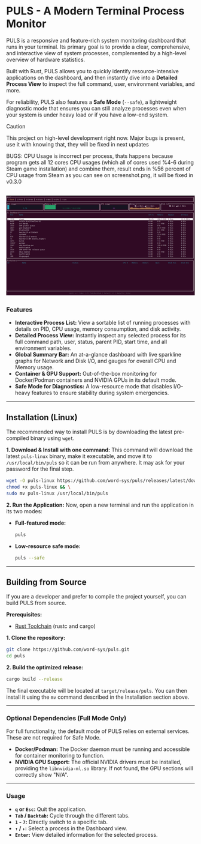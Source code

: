 # PULS - A Modern Terminal Process Monitor

PULS is a responsive and feature-rich system monitoring dashboard that runs in your terminal. Its primary goal is to provide a clear, comprehensive, and interactive view of system processes, complemented by a high-level overview of hardware statistics.

Built with Rust, PULS allows you to quickly identify resource-intensive applications on the dashboard, and then instantly dive into a **Detailed Process View** to inspect the full command, user, environment variables, and more.

For reliability, PULS also features a **Safe Mode** (`--safe`), a lightweight diagnostic mode that ensures you can still analyze processes even when your system is under heavy load or if you have a low-end system.

> [!CAUTION]
> This project on high-level development right now. Major bugs is present, use it with knowing that, they will be fixed in next updates
> 
> BUGS: CPU Usage is incorrect per process, thats happens because program gets all 12 cores CPU usages (which all of cores used %4-6 during Steam game installation) and combine them, result ends in %56 percent of CPU usage from Steam as you can see on screenshot.png, it will be fixed in v0.3.0

![PULS Screenshot](https://raw.githubusercontent.com/word-sys/puls/main/screenshot.png) 
---

### Features

*   **Interactive Process List:** View a sortable list of running processes with details on PID, CPU usage, memory consumption, and disk activity.
*   **Detailed Process View:** Instantly inspect any selected process for its full command path, user, status, parent PID, start time, and all environment variables.
*   **Global Summary Bar:** An at-a-glance dashboard with live sparkline graphs for Network and Disk I/O, and gauges for overall CPU and Memory usage.
*   **Container & GPU Support:** Out-of-the-box monitoring for Docker/Podman containers and NVIDIA GPUs in its default mode.
*   **Safe Mode for Diagnostics:** A low-resource mode that disables I/O-heavy features to ensure stability during system emergencies.

---

## Installation (Linux)

The recommended way to install PULS is by downloading the latest pre-compiled binary using `wget`.

**1. Download & Install with one command:**
This command will download the latest `puls-linux` binary, make it executable, and move it to `/usr/local/bin/puls` so it can be run from anywhere. It may ask for your password for the final step.

```bash
wget -O puls-linux https://github.com/word-sys/puls/releases/latest/download/puls-linux && \
chmod +x puls-linux && \
sudo mv puls-linux /usr/local/bin/puls
```

**2. Run the Application:**
Now, open a new terminal and run the application in its two modes:

*   **Full-featured mode:**
    ```bash
    puls
    ```
*   **Low-resource safe mode:**
    ```bash
    puls --safe
    ```
---

## Building from Source

If you are a developer and prefer to compile the project yourself, you can build PULS from source.

**Prerequisites:**
*   [Rust Toolchain](https://www.rust-lang.org/tools/install) (rustc and cargo)

**1. Clone the repository:**
```bash
git clone https://github.com/word-sys/puls.git
cd puls
```

**2. Build the optimized release:**
```bash
cargo build --release
```
The final executable will be located at `target/release/puls`. You can then install it using the `mv` command described in the Installation section above.

---

### Optional Dependencies (Full Mode Only)

For full functionality, the default mode of PULS relies on external services. These are not required for Safe Mode.

*   **Docker/Podman:** The Docker daemon must be running and accessible for container monitoring to function.
*   **NVIDIA GPU Support:** The official NVIDIA drivers must be installed, providing the `libnvidia-ml.so` library. If not found, the GPU sections will correctly show "N/A".

---

### Usage

*   **`q` or `Esc`:** Quit the application.
*   **`Tab` / `Backtab`:** Cycle through the different tabs.
*   **`1` - `7`:** Directly switch to a specific tab.
*   **`↑` / `↓`:** Select a process in the Dashboard view.
*   **`Enter`:** View detailed information for the selected process.
